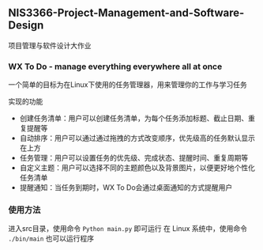 ## NIS3366-Project-Management-and-Software-Design
项目管理与软件设计大作业

### WX To Do - manage everything everywhere all at once
 一个简单的目标为在Linux下使用的任务管理器，用来管理你的工作与学习任务
 
 实现的功能
 - 创建任务清单：用户可以创建任务清单，为每个任务添加标题、截止日期、重复提醒等
 - 自动排序：用户可以通过通过拖拽的方式改变顺序，优先级高的任务默认显示在上方
 - 任务管理：用户可以设置任务的优先级、完成状态、提醒时间、重复周期等
 - 自定义主题：用户可以选择不同的主题颜色以及背景图片，以便更好地个性化任务清单
 - 提醒通知：当任务到期时，WX To Do会通过桌面通知的方式提醒用户
 
### 使用方法
进入src目录，使用命令 ```Python main.py``` 即可运行
在 Linux 系统中，使用命令 ```./bin/main``` 也可以运行程序